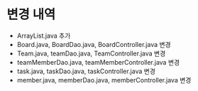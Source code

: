 # 변경 내역
- ArrayList.java 추가
- Board.java, BoardDao.java, BoardController.java 변경
- Team.java, teamDao.java, TeamController.java 변경
- teamMemberDao.java, teamMemberController.java 변경
- task.java, taskDao.java, taskController.java 변경
- member.java, memberDao.java, memberController.java 변경
